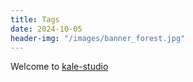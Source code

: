 ```yaml
---
title: Tags
date: 2024-10-05
header-img: "/images/banner_forest.jpg"
---
```


Welcome to [kale-studio](https://kale-studio.com/)
